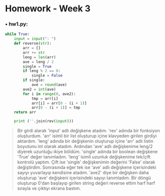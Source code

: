 # Homework - Week 3

### • hw1.py:
```python
while True:
	input = input(": ")
	def reverse(str):
    	arr = []
    	arr += str
    	leng = len(arr)
    	ave = leng / 2
    	single = True
    	if leng % 2 == 0:
    	    single = False
    	if single:
    	    ave = round(ave)
    	ave2 = int(ave)
    	for i in range(0, ave2):
    	    tmp = arr[i]
    	    arr[i] = arr[0 - (i + 1)]
    	    arr[0 - (i + 1)] = tmp
   	return arr

	print (''.join(rev(input)))
```

> Bir girdi alarak 'input' adlı değişkene atadım. 'rev' adında bir fonksiyon oluşturdum. 'arr' isimli bir list oluşturup içine klavyeden girilen girdiyi aktardım. 'leng' adında bir değişkenin oluşturup içine 'arr' adlı listin boyutunu int olarak atadım. Ardından 'ave' adlı değişkenime leng/2 diyerek uzunluğu ikiye böldüm. 'single' adında bir boolean değişkene 'True' değer tanımladım. 'leng' isimli uzunluk değişkenime tek/çift kontrolü yaptım. Çift ise 'single' değişkenimin değerini 'False' olarak değiştirdim. Sonrasında eğer tek ise 'ave' adlı değişkene içerisindeki sayıyı yuvarlayıp kendisine atadım. 'ave2' diye bir değişken daha oluşturup 'ave' değişkeni içerisindeki sayıyı tanımladım. Bir döngü oluşturup 0'dan başlayıp girilen string değeri reverse ettim harf harf sırayla ve çıktıyı ekrana bastım.